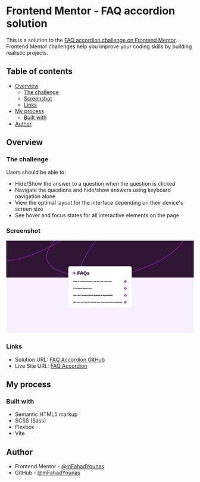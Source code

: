 # Frontend Mentor - FAQ accordion solution

This is a solution to the [FAQ accordion challenge on Frontend Mentor](https://www.frontendmentor.io/challenges/faq-accordion-wyfFdeBwBz). Frontend Mentor challenges help you improve your coding skills by building realistic projects.

## Table of contents

- [Overview](#overview)
  - [The challenge](#the-challenge)
  - [Screenshot](#screenshot)
  - [Links](#links)
- [My process](#my-process)
  - [Built with](#built-with)
- [Author](#author)

## Overview

### The challenge

Users should be able to:

- Hide/Show the answer to a question when the question is clicked
- Navigate the questions and hide/show answers using keyboard navigation alone
- View the optimal layout for the interface depending on their device's screen size
- See hover and focus states for all interactive elements on the page

### Screenshot

![FAQ Accordion Screen Shot](./FAQ-accordion-screenshot.png)

### Links

- Solution URL: [FAQ Accordion GitHub](https://github.com/mFahadYounas/faq-accordion-main)
- Live Site URL: [FAQ Accordion](https://mfahadyounas.github.io/faq-accordion-main/)

## My process

### Built with

- Semantic HTML5 markup
- SCSS (Sass)
- Flexbox
- Vite

## Author

- Frontend Mentor - [@mFahadYounas](https://www.frontendmentor.io/profile/mFahadYounas)
- GitHub - [@mFahadYounas](https://github.com/mFahadYounas)
